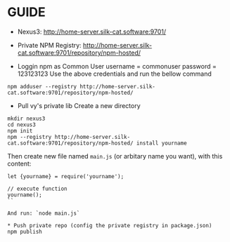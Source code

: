 # GUIDE

* Nexus3: http://home-server.silk-cat.software:9701/
* Private NPM Registry: http://home-server.silk-cat.software:9701/repository/npm-hosted/

* Loggin npm as Common User
username = commonuser
password = 123123123
Use the above credentials and run the bellow command
```
npm adduser --registry http://home-server.silk-cat.software:9701/repository/npm-hosted/
```

* Pull vy's private lib
Create a new directory
```
mkdir nexus3
cd nexus3
npm init
npm --registry http://home-server.silk-cat.software:9701/repository/npm-hosted/ install yourname
```

Then create new file named `main.js` (or arbitary name you want), with this content:
```
let {yourname} = require('yourname');

// execute function
yourname();
``

And run: `node main.js`

* Push private repo (config the private registry in package.json)
npm publish

